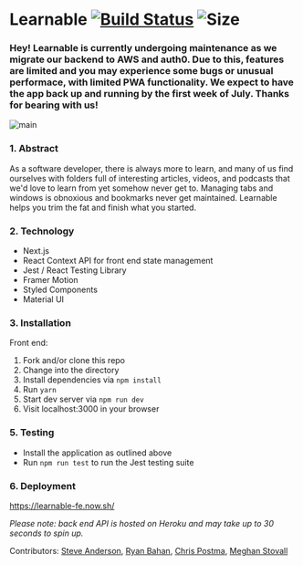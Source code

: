 # Learnable [![Build Status](https://travis-ci.org/learn-able/learnable-fe.svg?branch=master)](https://travis-ci.org/learn-able/learnable-fe) ![Size](https://github-size-badge.herokuapp.com/ryanbahan/learnable.svg)

### Hey! Learnable is currently undergoing maintenance as we migrate our backend to AWS and auth0. Due to this, features are limited and you may experience some bugs or unusual performace, with limited PWA functionality. We expect to have the app back up and running by the first week of July. Thanks for bearing with us!

![main](https://user-images.githubusercontent.com/54119863/85772664-4d0c5100-b6da-11ea-99b9-e939f4484275.png)

### 1. Abstract

As a software developer, there is always more to learn, and many of us find ourselves with folders full of interesting articles, videos, and podcasts that we'd love to learn from yet somehow never get to. Managing tabs and windows is obnoxious and bookmarks never get maintained. Learnable helps you trim the fat and finish what you started.

### 2. Technology

- Next.js
- React Context API for front end state management
- Jest / React Testing Library
- Framer Motion
- Styled Components
- Material UI

### 3. Installation

Front end:

1. Fork and/or clone this repo
2. Change into the directory
3. Install dependencies via `npm install`
4. Run `yarn`
5. Start dev server via `npm run dev`
6. Visit localhost:3000 in your browser

### 5. Testing

- Install the application as outlined above
- Run `npm run test` to run the Jest testing suite

### 6. Deployment

https://learnable-fe.now.sh/

_Please note: back end API is hosted on Heroku and may take up to 30 seconds to spin up._

Contributors:
[Steve Anderson](https://github.com/alerrian),
[Ryan Bahan](https://github.com/ryanbahan),
[Chris Postma](https://github.com/cjrpostma),
[Meghan Stovall](https://github.com/meghanstovall)

